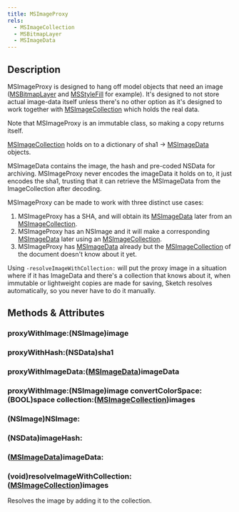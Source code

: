 ```yaml
---
title: MSImageProxy
rels:
  - MSImageCollection
  - MSBitmapLayer
  - MSImageData
---
```


## Description

MSImageProxy is designed to hang off model objects that need an image ([MSBitmapLayer](/docs/MSBitmapLayer/) and [MSStyleFill](/docs/MSStyleFill/) for example). It's designed to not store actual image-data itself unless there's no other option as it's designed to work together with [MSImageCollection](/docs/MSImageCollection/) which holds the real data.

Note that MSImageProxy is an immutable class, so making a copy returns itself.

[MSImageCollection](/docs/MSImageCollection/) holds on to a dictionary of sha1 -> [MSImageData](/docs/MSImageData/) objects. 

MSImageData contains the image, the hash and pre-coded NSData for archiving. MSImageProxy never encodes the imageData it holds on to, it just encodes the sha1, trusting that it can retrieve the MSImageData from the ImageCollection after decoding.

MSImageProxy can be made to work with three distinct use cases:

1. MSImageProxy has a SHA, and will obtain its [MSImageData](/docs/MSImageData/) later from an [MSImageCollection](/docs/MSImageCollection/).
2. MSImageProxy has an NSImage and it will make a corresponding [MSImageData](/docs/MSImageData/) later using an [MSImageCollection](/docs/MSImageCollection/).
3. MSImageProxy has [MSImageData](/docs/MSImageData/) already but the [MSImageCollection](/docs/MSImageCollection/) of the document doesn't know about it yet.

Using `-resolveImageWithCollection:` will put the proxy image in a situation where if it has ImageData and there's a collection that knows about it, when immutable or lightweight copies are made for saving, Sketch resolves automatically, so you never have to do it manually.

## Methods & Attributes


### proxyWithImage:(NSImage)image

### proxyWithHash:(NSData)sha1

### proxyWithImageData:([MSImageData](/docs/MSImageData/))imageData

### proxyWithImage:(NSImage)image convertColorSpace:(BOOL)space collection:([MSImageCollection](/docs/MSImageCollection/))images

### (NSImage)NSImage:

### (NSData)imageHash:

### ([MSImageData](/docs/MSImageData/))imageData:

### (void)resolveImageWithCollection:([MSImageCollection](/docs/MSImageCollection/))images

Resolves the image by adding it to the collection.